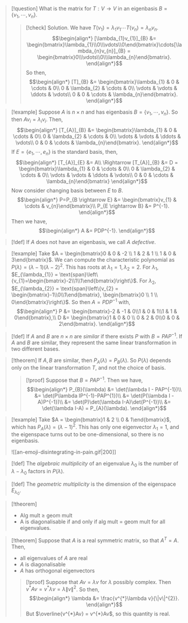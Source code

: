 >[!question]
>What is the matrix for $T : V \longrightarrow V$ in an eigenbasis $B=\left\{v_{1},\cdots,v_{n}\right\}$.
>>[!check] Solution.
>>We have $T(v_{1})=\lambda_{1}v_{1}\cdots T(v_{n})=\lambda_{n}v_{n}$.
>>$$\begin{align*}
>>[\lambda_{1}v_{1}]_{B} &= \begin{bmatrix}\lambda_{1}\\0\\\vdots\\0\end{bmatrix}\cdots[\lambda_{n}v_{n}]_{B} = \begin{bmatrix}0\\\vdots\\0\\\lambda_{n}\end{bmatrix}.
>>\end{align*}$$
>>So then,
>>$$\begin{align*}
>>[T]_{B} &= \begin{bmatrix}\lambda_{1} & 0 & \cdots & 0\\
0 & \lambda_{2} & \cdots & 0\\
\vdots & \vdots & \ddots & \vdots\\
0 & 0 & \cdots & \lambda_{n}\end{bmatrix}.
\end{align*}$$

>[!example]
>Suppose $A$ is $n\times n$ and has eigenbasis $B = \left\{v_{1},\cdots,v_{n}\right\}$.
>So then $Av_{i} = \lambda_{i}v_{i}$.
>Then,
>$$\begin{align*}
>[T_{A}]_{B} &= \begin{bmatrix}\lambda_{1} & 0 & \cdots & 0\\
>0 & \lambda_{2} & \cdots & 0\\
>\vdots & \vdots & \ddots & \vdots\\
>0 & 0 & \cdots & \lambda_{n}\end{bmatrix}.
>\end{align*}$$
>If $E=\left\{e_{1},\cdots,e_{n}\right\}$ is the standard basis, then,
>$$\begin{align*}
>[T_{A}]_{E} &= A\\
>\Rightarrow [T_{A}]_{B} &= D = \begin{bmatrix}\lambda_{1} & 0 & \cdots & 0\\
>0 & \lambda_{2} & \cdots & 0\\
>\vdots & \vdots & \ddots & \vdots\\
>0 & 0 & \cdots & \lambda_{n}\end{bmatrix}
>\end{align*}$$
>Now consider changing basis between $E$ to $B$.
>$$\begin{align*}
>P=P_{B \rightarrow E} &= \begin{bmatrix}v_{1} & \cdots & v_{n}\end{bmatrix}\\
>P_{E \rightarrow B} &= P^{-1}.
>\end{align*}$$
>Then we have,
>$$\begin{align*}
>A &= PDP^{-1}.
\end{align*}$$

>[!def]
>If $A$ does not have an eigenbasis, we call $A$ *defective*.

>[!example]
>Take $A = \begin{bmatrix}0 & 0 & -2 \\ 1 & 2 & 1 \\ 1 & 0 & 3\end{bmatrix}$.
>We can compute the characteristic polynomial as $P(\lambda)=(\lambda-1)(\lambda-2)^{2}$. This has roots at $\lambda_{1}=1,\lambda_{2}=2$.
>For $\lambda_{1}$, $E_{\lambda_{1}} = \text{span}\left\{v_{1}=\begin{bmatrix}-2\\1\\1\end{bmatrix}\right\}$.
>For $\lambda_{2}$, $E_{\lambda_{2}} = \text{span}\left\{v_{2} = \begin{bmatrix}-1\\0\\1\end{bmatrix}, \begin{bmatrix}0 \\ 1 \\ 0\end{bmatrix}\right\}$.
>So then $A=PDP^{-1}$ with,
>$$\begin{align*}
>P &= \begin{bmatrix}-2 & -1 & 0\\1 & 0 & 1\\1 & 1 & 0\end{bmatrix},\\
>D &= \begin{bmatrix}1 & 0 & 0 \\ 0 & 2 & 0\\0 & 0 & 2\end{bmatrix}.
>\end{align*}$$

>[!def]
>If $A$ and $B$ are $n\times n$ are *similar* if there exists $P$ with $B=PAP^{-1}$.
>If $A$ and $B$ are similar, they represent the same linear transformation in two different bases.

>[!theorem]
>If $A,B$ are similar, then $P_{A}(\lambda)=P_{B}(\lambda)$.
>So $P(\lambda)$ depends only on the linear transformation $T$, and not the choice of basis.
>
>>[!proof]
>>Suppose that $B=PAP^{-1}$. Then we have,
>>$$\begin{align*}
>>P_{B}(\lambda) &= \det(\lambda I - PAP^{-1})\\
>>&= \det(P\lambda IP^{-1}-PAP^{1})\\
>>&= \det(P(\lambda I - A)P^{-1})\\
>>&= \det(P)\det(\lambda I-A)\det(P^{-1})\\
>>&= \det(\lambda I-A) = P_{A}(\lambda).
\end{align*}$$

>[!example]
>Take $A = \begin{bmatrix}1 & 2 \\ 0 & 1\end{bmatrix}$, which has $P_{A}(\lambda) = (\lambda-1)^{2}$.
>This has only one eigenvector $\lambda_{1} = 1$, and the eigenspace turns out to be one-dimensional, so there is no eigenbasis.
>
>![[an-emoji-disintegrating-in-pain.gif|200]]

>[!def]
>The *algebraic multiplicity* of an eigenvalue $\lambda_0$ is the number of $\lambda-\lambda_0$ factors in $P(\lambda)$.

>[!def]
>The *geometric multiplicity* is the dimension of the eigenspace $E_{\lambda_{0}}$.

>[!theorem]
>- Alg mult $\ge$ geom mult
>- A is diagonalisable if and only if alg mult $=$ geom mult for all eigenvalues.

>[!theorem]
>Suppose that $A$ is a real symmetric matrix, so that $A^{T} = A$. Then,
>- all eigenvalues of $A$ are real
>- $A$ is diagonalisable
>- $A$ has orthogonal eigenvectors
>
>>[!proof]
>>Suppose that $Av = \lambda v$ for $\lambda$ possibly complex.
>>Then $v^{*}Av = v^{*}\lambda v = \lambda \|v\|^{2}$. So then,
>>$$\begin{align*}
>>\lambda &= \frac{v^{*}\lambda v}{\|v\|^{2}}.
\end{align*}$$
>>But $\overline{v^{*}Av} = v^{*}Av$, so this quantity is real.


